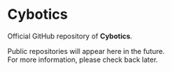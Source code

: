 # Cybotics

Official GitHub repository of **Cybotics**.

Public repositories will appear here in the future.  
For more information, please check back later.

